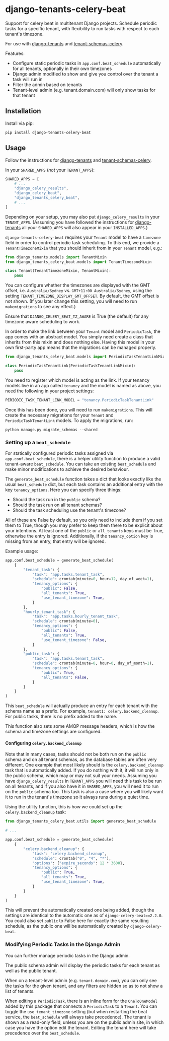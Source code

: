 # django-tenants-celery-beat

Support for celery beat in multitenant Django projects. Schedule periodic tasks for a
specific tenant, with flexibility to run tasks with respect to each tenant's timezone. 

For use with [django-tenants](https://github.com/django-tenants/django-tenants) and
[tenant-schemas-celery](https://github.com/maciej-gol/tenant-schemas-celery).

Features:
- Configure static periodic tasks in `app.conf.beat_schedule` automatically for all
tenants, optionally in their own timezones
- Django admin modified to show and give you control over the tenant a task will run in
- Filter the admin based on tenants
- Tenant-level admin (e.g. tenant.domain.com) will only show tasks for that tenant

## Installation

Install via pip:
```commandline
pip install django-tenants-celery-beat
```

## Usage

Follow the instructions for [django-tenants](https://github.com/django-tenants/django-tenants)
and [tenant-schemas-celery](https://github.com/maciej-gol/tenant-schemas-celery).

In your `SHARED_APPS` (_not_ your `TENANT_APPS`):
```python
SHARED_APPS = [
    # ...
    "django_celery_results",
    "django_celery_beat",
    "django_tenants_celery_beat",
    # ...
]
```
Depending on your setup, you may also put `django_celery_results` in your `TENANT_APPS`.
(Assuming you have followed the instructions for
[django-tenants](https://github.com/django-tenants/django-tenants)
all your `SHARED_APPS` will also appear in your `INSTALLED_APPS`.)

`django-tenants-celery-beat` requires your `Tenant` model to have a `timezone` field in
order to control periodic task scheduling. To this end, we provide a `TenantTimezoneMixin`
that you should inherit from in your `Tenant` model, e.g.:
```python
from django_tenants.models import TenantMixin
from django_tenants_celery_beat.models import TenantTimezoneMixin

class Tenant(TenantTimezoneMixin, TenantMixin):
    pass
```
You can configure whether the timezones are displayed with the GMT offset, i.e.
`Australia/Sydney` vs. `GMT+11:00 Australia/Sydney`, using the setting
`TENANT_TIMEZONE_DISPLAY_GMT_OFFSET`. By default, the GMT offset is not shown.
(If you later change this setting, you will need to run `makemigrations` to see any effect.)

Ensure that `DJANGO_CELERY_BEAT_TZ_AWARE` is True (the default) for any timezone aware
scheduling to work.

In order to make the link between your `Tenant` model and `PeriodicTask`, the app comes
with an abstract model. You simply need create a class that inherits from this mixin and
does nothing else. Having this model in your own first-party app means that the migrations
can be managed properly.
```python
from django_tenants_celery_beat.models import PeriodicTaskTenantLinkMixin

class PeriodicTaskTenantLink(PeriodicTaskTenantLinkMixin):
    pass
```
You need to register which model is acting as the link. If your tenancy models live in
an app called `tenancy` and the model is named as above, you need the following in your
project settings:
```python
PERIODIC_TASK_TENANT_LINK_MODEL = "tenancy.PeriodicTaskTenantLink"
```

Once this has been done, you will need to run `makemigrations`. This will create the
necessary migrations for your `Tenant` and `PeriodicTaskTenantLink` models.
To apply the migrations, run:
```commandline
python manage.py migrate_schemas --shared
```

### Setting up a `beat_schedule`

For statically configured periodic tasks assigned via `app.conf.beat_schedule`, there
is a helper utility function to produce a valid tenant-aware `beat_schedule`. You can take
an existing `beat_schedule` and make minor modifications to achieve the desired behaviour.

The `generate_beat_schedule` function takes a dict that looks exactly like the usual
`beat_schedule` dict, but each task contains an additional entry with the key `tenancy_options`.
Here you can specify three things:
- Should the task run in the `public` schema?
- Should the task run on all tenant schemas?
- Should the task scheduling use the tenant's timezone?

All of these are False by default, so you only need to include them if you set them to True,
though you may prefer to keep them there to be explicit about your intentions. At least one
of the `public` or `all_tenants` keys must be True, otherwise the entry is ignored.
Additionally, if the `tenancy_option` key is missing from an entry, that entry will be ignored.

Example usage:
```python
app.conf.beat_schedule = generate_beat_schedule(
    {
        "tenant_task": {
            "task": "app.tasks.tenant_task",
            "schedule": crontab(minute=0, hour=12, day_of_week=1),
            "tenancy_options": {
                "public": False,
                "all_tenants": True,
                "use_tenant_timezone": True,
            }
        },
        "hourly_tenant_task": {
            "task": "app.tasks.hourly_tenant_task",
            "schedule": crontab(minute=0),
            "tenancy_options": {
                "public": False,
                "all_tenants": True,
                "use_tenant_timezone": False,
            }
        },
        "public_task": {
            "task": "app.tasks.tenant_task",
            "schedule": crontab(minute=0, hour=0, day_of_month=1),
            "tenancy_options": {
                "public": True,
                "all_tenants": False,
            }
        }
    }
)
```
This `beat_schedule` will actually produce an entry for each tenant with the schema name
as a prefix. For example, `tenant1: celery.backend_cleanup`. For public tasks, there is
no prefix added to the name.

This function also sets some AMQP message headers, which is how the schema and timezone
settings are configured.

#### Configuring `celery.backend_cleanup`

Note that in many cases, tasks should not be both run on the `public` schema and on all
tenant schemas, as the database tables are often very different. One example that most
likely should is the `celery.backend_cleanup` task that is automatically added. If you
do nothing with it, it will run only in the public schema, which may or may not suit your
needs. Assuming you have `django_celery_results` in `TENANT_APPS` you will need this task to
be run on all tenants, and if you also have it in `SHARED_APPS`, you will need it to run
on the `public` schema too. This task is also a case where you will likely want it to run
in the tenant's timezone so it always runs during a quiet time.

Using the utility function, this is how we could set up the `celery.backend_cleanup` task:
```python
from django_tenants_celery_beat.utils import generate_beat_schedule

# ...

app.conf.beat_schedule = generate_beat_schedule(
    {
        "celery.backend_cleanup": {
            "task": "celery.backend_cleanup",
            "schedule": crontab("0", "4", "*"),
            "options": {"expire_seconds": 12 * 3600},
            "tenancy_options": {
                "public": True,
                "all_tenants": True,
                "use_tenant_timezone": True,
            }
        }
    }
)
```
This will prevent the automatically created one being added, though the settings are
identical to the automatic one as of `django-celery-beat==2.2.0`. You could also set
`public` to False here for exactly the same resulting schedule, as the public one will
be automatically created by `django-celery-beat`.

### Modifying Periodic Tasks in the Django Admin

You can further manage periodic tasks in the Django admin.

The public schema admin will display the periodic tasks for each tenant as well as the
public tenant.

When on a tenant-level admin (e.g. `tenant.domain.com`), you can only see
the tasks for the given tenant, and any filters are hidden so as to not show a list of
tenants.

When editing a `PeriodicTask`, there is an inline form for the `OneToOneModel` added by
this package that connects a `PeriodicTask` to a `Tenant`. You can toggle the
`use_tenant_timezone` setting (but when restarting the beat service, the `beat_schedule`
will always take precedence). The tenant is shown as a read-only field, unless you are
on the public admin site, in which case you have the option edit the tenant. Editing the
tenant here will take precedence over the `beat_schedule`.
